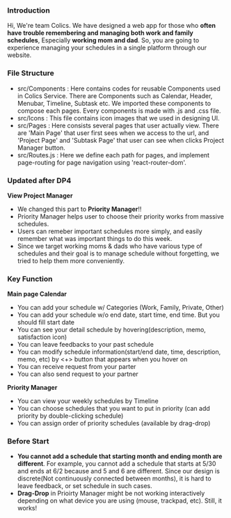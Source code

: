 ### Introduction ###

Hi, We're team Colics.
We have designed a web app for those who **often have trouble remembering and managing both work and family schedules**, Especially **working mom and dad**. 
So, you are going to experience managing your schedules in a single platform through our website.




### File Structure ###

- src/Components 
  : Here contains codes for reusable Components used in Colics Service. There are Components such as Calendar, Header, Menubar, Timeline, Subtask etc. We imported these components to compose each pages. Every components is made with .js and .css file. 
- src/Icons
 : This file contains icon images that we used in designing UI. 
- src/Pages
 : Here consists several pages that user actually view. There are 'Main Page' that user first sees when we access to the url, and 'Project Page' and 'Subtask Page' that user can see when clicks Project Manager button.
- src/Routes.js
 : Here we define each path for pages, and implement page-routing for page navigation using 'react-router-dom'.




### Updated after DP4 ###

**View Project Manager**
- We changed this part to **Priority Manager**!!
- Priority Manager helps user to choose their priority works from massive schedules.
- Users can remeber important schedules more simply, and easily remember what was important things to do this week.
- Since we target working moms & dads who have various type of schedules and their goal is to manage schedule without forgetting, 
  we tried to help them more conveniently.




### Key Function ###

**Main page Calendar**
- You can add your schedule w/ Categories (Work, Family, Private, Other)
- You can add your schedule w/o end date, start time, end time. But you should fill start date
- You can see your detail schedule by hovering(description, memo, satisfaction icon)
- You can leave feedbacks to your past schedule
- You can modify schedule information(start/end date, time, description, memo, etc) by <+> button that appears when you hover on 
- You can receive request from your parter
- You can also send request to your partner

**Priority Manager**
- You can view your weekly schedules by Timeline
- You can choose schedules that you want to put in priority (can add priority by double-clicking schedule)
- You can assign order of priority schedules (available by drag-drop)




### Before Start ###

- **You cannot add a schedule that starting month and ending month are different**. For example, you cannot add a schedule that starts at 5/30 and ends at 6/2 because and 5 and 6 are different. Since our design is discrete(Not continuously connected between months), it is hard to leave feedback, or set schedule in such cases. 
- **Drag-Drop** in Prioirty Manager might be not working interactively depending on what device you are using (mouse, trackpad, etc). Still, it works!


